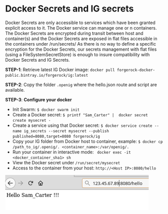 Docker Secrets and IG secrets
====
Docker Secrets are only accessible to services which have been granted explicit access to it.
The Docker service can manage one or n containers. The Docker Secrets are encrypted during transit between host and 
container(s) and the Docker Secrets are exposed in flat files accessible in the containers under /run/secrets/
As there is no way to define a specific encryption for the Docker Secrets, our secrets management with flat files
(using a FileSystemSecretStore) is enough to insure compatibility with Docker Secrets and IG Secrets.

**STEP-1**: Retrieve latest IG Docker image: `docker pull forgerock-docker-public.bintray.io/forgerock/ig:latest`

**STEP-2**: Copy the folder `.openig` where the hello.json route and script are available.
  
**STEP-3**: **Configure your docker** 
- Init Swarm: `$ docker swarm init`
- Create a Docker secret: `$ printf "Sam_Carter" |  docker secret create mysecret -`
- Create a service using that Docker secret:
`$ docker service create --name ig_secrets --secret mysecret --publish published=8080,target=8080 forgerock/ig`
- Copy your IG folder from Docker host to container, example:
`$ docker cp /path_to_ig/.openig/. <container_name>:/var/openig/.`
- Run your container in interactive mode: ` docker exec -it <docker_container_sha1> sh`
- View the Docker secret under `/run/secret/mysecret`
- Access to the container from your host: `http://<Host IP>:8080/hello`

![Hello Running](https://raw.githubusercontent.com/openig-contrib/script-util-for-openig/master/media/hello.png)

